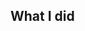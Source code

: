 ## What I did

<!--
    Explain the **motivation** for making this change.
    What existing problem does the pull request solve?
    What module are you working on?
    Please be as detailed as possible.
-->
